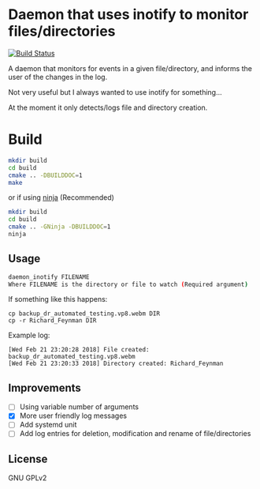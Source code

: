 # Daemon that uses inotify to monitor files/directories

[![Build Status](https://travis-ci.org/chibby0ne/daemon_inotify.svg?branch=master)](https://travis-ci.org/chibby0ne/daemon_inotify)

A daemon that monitors for events in a given file/directory, and informs the
user of the changes in the log.

Not very useful but I always wanted to use inotify for something...

At the moment it only detects/logs file and directory creation.


# Build

```bash
mkdir build
cd build
cmake .. -DBUILDDOC=1
make
```

or if using [ninja](https://ninja-build.org/) (Recommended)

```bash
mkdir build
cd build
cmake .. -GNinja -DBUILDDOC=1
ninja
```

## Usage

```bash
daemon_inotify FILENAME
Where FILENAME is the directory or file to watch (Required argument)
```

If something like this happens:

```
cp backup_dr_automated_testing.vp8.webm DIR
cp -r Richard_Feynman DIR
```

Example log:

```
[Wed Feb 21 23:20:28 2018] File created: backup_dr_automated_testing.vp8.webm
[Wed Feb 21 23:20:33 2018] Directory created: Richard_Feynman
```

## Improvements

- [ ] Using variable number of arguments
- [x] More user friendly log messages
- [ ] Add systemd unit
- [ ] Add log entries for deletion, modification and rename of file/directories

## License
GNU GPLv2
